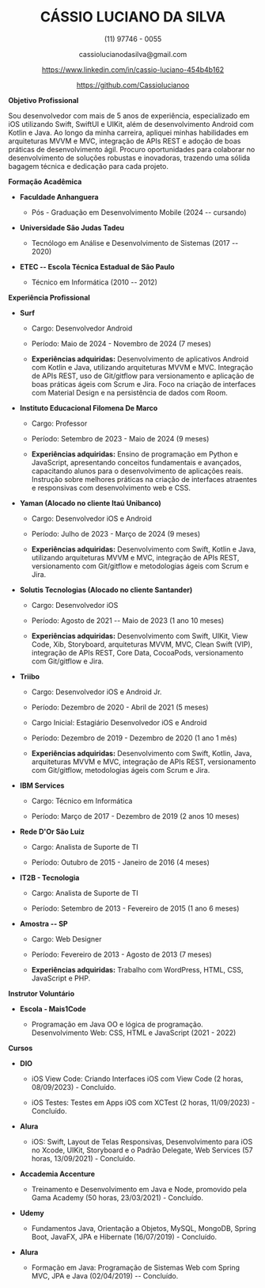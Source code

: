 <div align="center">
  <h1>CÁSSIO LUCIANO DA SILVA</h1>
  <p>(11) 97746 - 0055</p>
  <p>cassiolucianodasilva@gmail.com</p>
  <p><a href="https://www.linkedin.com/in/cassio-luciano-454b4b162">https://www.linkedin.com/in/cassio-luciano-454b4b162</a></p>
  <p><a href="https://github.com/Cassiolucianoo">https://github.com/Cassiolucianoo</a></p>
</div>

**Objetivo Profissional**

Sou desenvolvedor com mais de 5 anos de experiência, especializado em iOS utilizando Swift, SwiftUI e UIKit, além de desenvolvimento Android com Kotlin e Java. Ao longo da minha carreira, apliquei minhas habilidades em arquiteturas MVVM e MVC, integração de APIs REST e adoção de boas práticas de desenvolvimento ágil. Procuro oportunidades para colaborar no desenvolvimento de soluções robustas e inovadoras, trazendo uma sólida bagagem técnica e dedicação para cada projeto.

**Formação Acadêmica**

-   **Faculdade Anhanguera**

    -   Pós - Graduação em Desenvolvimento Mobile (2024 -- cursando)

-   **Universidade São Judas Tadeu**

    -   Tecnólogo em Análise e Desenvolvimento de Sistemas (2017 -- 2020)

-   **ETEC -- Escola Técnica Estadual de São Paulo**

    -   Técnico em Informática (2010 -- 2012)

**Experiência Profissional**

-   **Surf**

    -   Cargo: Desenvolvedor Android

    -   Período: Maio de 2024 - Novembro de 2024 (7 meses)

    -   **Experiências adquiridas:** Desenvolvimento de aplicativos Android com Kotlin e Java, utilizando arquiteturas MVVM e MVC. Integração de APIs REST, uso de Git/gitflow para versionamento e aplicação de boas práticas ágeis com Scrum e Jira. Foco na criação de interfaces com Material Design e na persistência de dados com Room.

-   **Instituto Educacional Filomena De Marco**

    -   Cargo: Professor

    -   Período: Setembro de 2023 - Maio de 2024 (9 meses)

    -   **Experiências adquiridas:** Ensino de programação em Python e JavaScript, apresentando conceitos fundamentais e avançados, capacitando alunos para o desenvolvimento de aplicações reais. Instrução sobre melhores práticas na criação de interfaces atraentes e responsivas com desenvolvimento web e CSS.

-   **Yaman (Alocado no cliente Itaú Unibanco)**

    -   Cargo: Desenvolvedor iOS e Android

    -   Período: Julho de 2023 - Março de 2024 (9 meses)

    -   **Experiências adquiridas:** Desenvolvimento com Swift, Kotlin e Java, utilizando arquiteturas MVVM e MVC, integração de APIs REST, versionamento com Git/gitflow e metodologias ágeis com Scrum e Jira.

-   **Solutis Tecnologias (Alocado no cliente Santander)**

    -   Cargo: Desenvolvedor iOS

    -   Período: Agosto de 2021 -- Maio de 2023 (1 ano 10 meses)

    -   **Experiências adquiridas:** Desenvolvimento com Swift, UIKit, View Code, Xib, Storyboard, arquiteturas MVVM, MVC, Clean Swift (VIP), integração de APIs REST, Core Data, CocoaPods, versionamento com Git/gitflow e Jira.

-   **Triibo**

    -   Cargo: Desenvolvedor iOS e Android Jr.

    -   Período: Dezembro de 2020 - Abril de 2021 (5 meses)

    -   Cargo Inicial: Estagiário Desenvolvedor iOS e Android

    -   Período: Dezembro de 2019 - Dezembro de 2020 (1 ano 1 mês)

    -   **Experiências adquiridas:** Desenvolvimento com Swift, Kotlin, Java, arquiteturas MVVM e MVC, integração de APIs REST, versionamento com Git/gitflow, metodologias ágeis com Scrum e Jira.

-   **IBM Services**

    -   Cargo: Técnico em Informática

    -   Período: Março de 2017 - Dezembro de 2019 (2 anos 10 meses)

-   **Rede D'Or São Luiz**

    -   Cargo: Analista de Suporte de TI

    -   Período: Outubro de 2015 - Janeiro de 2016 (4 meses)

-   **IT2B - Tecnologia**

    -   Cargo: Analista de Suporte de TI

    -   Período: Setembro de 2013 - Fevereiro de 2015 (1 ano 6 meses)

-   **Amostra -- SP**

    -   Cargo: Web Designer

    -   Período: Fevereiro de 2013 - Agosto de 2013 (7 meses)

    -   **Experiências adquiridas:** Trabalho com WordPress, HTML, CSS, JavaScript e PHP.

**Instrutor Voluntário**

-   **Escola - Mais1Code**

    -   Programação em Java OO e lógica de programação. Desenvolvimento Web: CSS, HTML e JavaScript (2021 - 2022)

**Cursos**

-   **DIO**

    -   iOS View Code: Criando Interfaces iOS com View Code (2 horas, 08/09/2023) - Concluído.

    -   iOS Testes: Testes em Apps iOS com XCTest (2 horas, 11/09/2023) - Concluído.

-   **Alura**

    -   iOS: Swift, Layout de Telas Responsivas, Desenvolvimento para iOS no Xcode, UIKit, Storyboard e o Padrão Delegate, Web Services (57 horas, 13/09/2021) - Concluído.

-   **Accademia Accenture**

    -   Treinamento e Desenvolvimento em Java e Node, promovido pela Gama Academy (50 horas, 23/03/2021) - Concluído.

-   **Udemy**

    -   Fundamentos Java, Orientação a Objetos, MySQL, MongoDB, Spring Boot, JavaFX, JPA e Hibernate (16/07/2019) - Concluído.

-   **Alura**

    -   Formação em Java: Programação de Sistemas Web com Spring MVC, JPA e Java (02/04/2019) -- Concluído.

